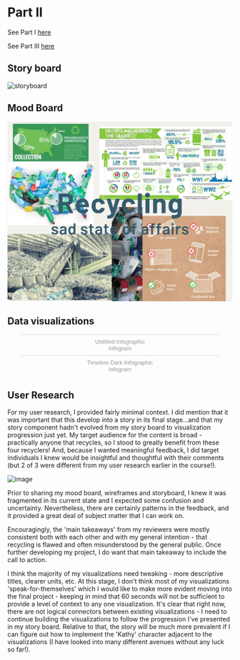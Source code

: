 # Part II #

See Part I [here](https://dsmorris412.github.io/Morris-portfolio/Final_Project_Morris_I)

See Part III [here](https://dsmorris412.github.io/Morris-portfolio/Final_Project_Part_III)

## Story board ##
![storyboard](storyboard.jpg)

## Mood Board ##
![Recycling](Recycling.jpg)

## Data visualizations ##

<div class="flourish-embed flourish-chart" data-src="visualisation/7885881"><script src="https://public.flourish.studio/resources/embed.js"></script></div>

<div class="flourish-embed flourish-chart" data-src="visualisation/7886213"><script src="https://public.flourish.studio/resources/embed.js"></script></div>

<div class="flourish-embed flourish-chart" data-src="visualisation/7894006"><script src="https://public.flourish.studio/resources/embed.js"></script></div>

<div class="infogram-embed" data-id="08179543-3184-46e9-aa1e-83c4cf1b2961" data-type="interactive" data-title="Untitled infographic"></div><script>!function(e,i,n,s){var t="InfogramEmbeds",d=e.getElementsByTagName("script")[0];if(window[t]&&window[t].initialized)window[t].process&&window[t].process();else if(!e.getElementById(n)){var o=e.createElement("script");o.async=1,o.id=n,o.src="https://e.infogram.com/js/dist/embed-loader-min.js",d.parentNode.insertBefore(o,d)}}(document,0,"infogram-async");</script><div style="padding:8px 0;font-family:Arial!important;font-size:13px!important;line-height:15px!important;text-align:center;border-top:1px solid #dadada;margin:0 30px"><a href="https://infogram.com/08179543-3184-46e9-aa1e-83c4cf1b2961" style="color:#989898!important;text-decoration:none!important;" target="_blank">Untitled infographic</a><br><a href="https://infogram.com" style="color:#989898!important;text-decoration:none!important;" target="_blank" rel="nofollow">Infogram</a></div>

<div class="infogram-embed" data-id="ad28c510-e1e3-4edf-ac63-2417b319a14b" data-type="interactive" data-title="Timeline Dark Infographic"></div><script>!function(e,i,n,s){var t="InfogramEmbeds",d=e.getElementsByTagName("script")[0];if(window[t]&&window[t].initialized)window[t].process&&window[t].process();else if(!e.getElementById(n)){var o=e.createElement("script");o.async=1,o.id=n,o.src="https://e.infogram.com/js/dist/embed-loader-min.js",d.parentNode.insertBefore(o,d)}}(document,0,"infogram-async");</script><div style="padding:8px 0;font-family:Arial!important;font-size:13px!important;line-height:15px!important;text-align:center;border-top:1px solid #dadada;margin:0 30px"><a href="https://infogram.com/ad28c510-e1e3-4edf-ac63-2417b319a14b" style="color:#989898!important;text-decoration:none!important;" target="_blank">Timeline Dark Infographic</a><br><a href="https://infogram.com" style="color:#989898!important;text-decoration:none!important;" target="_blank" rel="nofollow">Infogram</a></div>

## User Research ##

For my user research, I provided fairly minimal context. I did mention that it was important that this develop into a story in its final stage...and that my story component hadn't evolved from my story board to visualization progression just yet. My target audience for the content is broad - practically anyone that recycles, so I stood to greatly benefit from these four recyclers! And, because I wanted meaningful feedback, I did target individuals I knew would be insightful and thoughtful with their comments (but 2 of 3 were different from my user research earlier in the course!).

![image](https://user-images.githubusercontent.com/92800996/143140958-5d46431a-9214-4c4d-a0da-944595279981.png)

Prior to sharing my mood board, wireframes and storyboard, I knew it was fragmented in its current state and I expected some confusion and uncertainty. Nevertheless, there are certainly patterns in the feedback, and it provided a great deal of subject matter that I can work on.

Encouragingly, the 'main takeaways' from my reviewers were mostly consistent both with each other and with my general intention - that recycling is flawed and often misunderstood by the general public. Once further developing my project, I do want that main takeaway to include the call to action.

I think the majority of my visualizations need tweaking - more descriptive titles, clearer units, etc. At this stage, I don't think most of my visualizations 'speak-for-themselves' which I would like to make more evident moving into the final project - keeping in mind that 60 seconds will not be sufficient to provide a level of context to any one visualization. It's clear that right now, there are not logical connectors between existing visualizations - I need to continue building the visualizations to follow the progression I've presented in my story board. Relative to that, the story will be much more prevalent if I can figure out how to implement the 'Kathy' character adjacent to the visualizations (I have looked into many different avenues without any luck so far!). 



